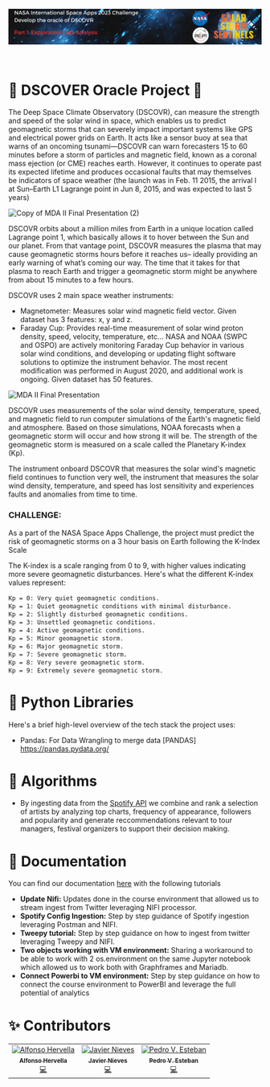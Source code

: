 ![Group Logo](https://github.com/fonsofhervella/spaceapps_datathon/blob/main/graphic_design/NASA_Part1.png) 

&nbsp;

<!-- About the Project -->
# :satellite: DSCOVER Oracle Project :satellite:

The Deep Space Climate Observatory (DSCOVR), can measure the strength and speed of the solar wind in space, which enables us to predict geomagnetic storms that can severely impact important systems like GPS and electrical power grids on Earth. It acts like a sensor buoy at sea that warns of an oncoming tsunami—DSCOVR can warn forecasters 15 to 60 minutes before a storm of particles and magnetic field, known as a coronal mass ejection (or CME) reaches earth. However, it continues to operate past its expected lifetime and produces occasional faults that may themselves be indicators of space weather (the launch was in Feb. 11 2015, the arrival l at Sun–Earth L1 Lagrange point in Jun 8, 2015, and was expected to last 5 years)

![Copy of MDA II Final Presentation (2)](https://www.eoportal.org/ftp/satellite-missions/d/DSCOVR_081221/DSCOVR_Auto23.jpeg)


DSCOVR orbits about a million miles from Earth in a unique location called Lagrange point 1, which basically allows it to hover between the Sun and our planet. From that vantage point, DSCOVR measures the plasma that may cause geomagnetic storms hours before it reaches us– ideally providing an early warning of what’s coming our way. The time that it takes for that plasma to reach Earth and trigger a geomagnetic storm might be anywhere from about 15 minutes to a few hours. 

DSCOVR uses 2 main space weather instruments:
- Magnetometer: Measures solar wind magnetic field vector. Given dataset has 3 features: x, y and z.
- Faraday Cup: Provides real-time measurement of solar wind proton density, speed, velocity, temperature, etc... NASA and NOAA (SWPC and OSPO) are actively monitoring Faraday Cup behavior in various solar wind conditions, and developing or updating flight software solutions to optimize the instrument behavior. The most recent modification was performed in August 2020, and additional work is ongoing. Given dataset has 50 features.

![MDA II Final Presentation](https://www.nesdis.noaa.gov/s3/migrated/point_of_lagrange1_big_0.jpg)

DSCOVR uses measurements of the solar wind density, temperature, speed, and magnetic field to run computer simulations of the Earth's magnetic field and atmosphere. Based on those simulations, NOAA forecasts when a geomagnetic storm will occur and how strong it will be. The strength of the geomagnetic storm is measured on a scale called the Planetary K-index (Kp). 

The instrument onboard DSCOVR that measures the solar wind's magnetic field continues to function very well, the instrument that measures the solar wind density, temperature, and speed has lost sensitivity and experiences faults and anomalies from time to time. 

### CHALLENGE: 

As a part of the NASA Space Apps Challenge, the project must predict the risk of geomagnetic storms on a 3 hour basis on Earth following the K-Index Scale

The K-index is a scale ranging from 0 to 9, with higher values indicating more severe geomagnetic disturbances. Here's what the different K-index values represent:

    Kp = 0: Very quiet geomagnetic conditions.
    Kp = 1: Quiet geomagnetic conditions with minimal disturbance.
    Kp = 2: Slightly disturbed geomagnetic conditions.
    Kp = 3: Unsettled geomagnetic conditions.
    Kp = 4: Active geomagnetic conditions.
    Kp = 5: Minor geomagnetic storm.
    Kp = 6: Major geomagnetic storm.
    Kp = 7: Severe geomagnetic storm.
    Kp = 8: Very severe geomagnetic storm.
    Kp = 9: Extremely severe geomagnetic storm.

<!-- TechStack -->
# :space_invader: Python Libraries

Here's a brief high-level overview of the tech stack the project uses:

- Pandas: For Data Wrangling to merge data [PANDAS] https://pandas.pydata.org/





<!-- Features -->
# :dart: Algorithms

- By ingesting data from the [Spotify API](https://developer.spotify.com/documentation/web-api/) we combine and rank a selection of artists by analyzing top charts, frequency of appearance, followers and popularity and generate reccommendations relevant to tour managers, festival organizers to support their decision making.


# :bookmark_tabs: Documentation

You can find our documentation [here](https://github.com/Callisthenes/music_industry_intelligence/documentation) with the following tutorials

- **Update Nifi:** Updates done in the course environment that allowed us to stream ingest from Twitter leveraging NIFI processor. 
- **Spotify Config Ingestion:** Step by step guidance of Spotify ingestion leveraging Postman and NIFI.
- **Tweepy tutorial:** Step by step guidance on how to ingest from twitter leveraging Tweepy and NIFI.
- **Two objects working with VM environment:** Sharing a workaround to be able to work with 2 os.environment on the same Jupyter notebook which allowed us to work both with Graphframes and Mariadb.
- **Connect Powerbi to VM environment:** Step by step guidance on how to connect the course environment to PowerBI and leverage the full potential of analytics

# ✨ Contributors 

<!-- ALL-CONTRIBUTORS-LIST:START - Do not remove or modify this section -->
<!-- prettier-ignore-start -->
<!-- markdownlint-disable -->
<table>
  <tr>
    <td align="center"><a href="https://github.com/fonsofhervella"><img src="https://avatars.githubusercontent.com/u/108975841?v=4" width="100px;" alt="Alfonso Hervella"/><br /><sub><b>Alfonso Hervella</b></sub></a><br /><a href="https://github.com/codesandbox/codesandbox-client/commits?author=NinoMaj" title="Documentation">💻</a></td>
    <td align="center"><a href="https://github.com/jni"><img src="https://avatars.githubusercontent.com/u/67459756?v=4" width="100px;" alt="Javier Nieves"/><br /><sub><b>Javier Nieves</b></sub></a><br /><a href="https://github.com/codesandbox/codesandbox-client/commits?author=saurabhdaware" title="Code">💻</a></td>
    <td align="center"><a href="https://github.com/Callisthenes"><img src="https://avatars.githubusercontent.com/u/91435423?v=4" width="100px;" alt="Pedro V. Esteban"/><br /><sub><b>Pedro V. Esteban</b></sub></a><br /><a href="https://github.com/codesandbox/codesandbox-client/issues?q=author%3Aaditya211935" title="Bug reports">💻</a></td> 
  </tr>
</table>

<!-- markdownlint-enable -->
<!-- prettier-ignore-end -->
<!-- ALL-CONTRIBUTORS-LIST:END -->


